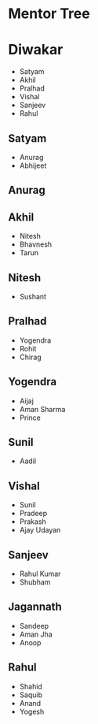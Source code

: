# Mentor Tree
# Diwakar
- Satyam
- Akhil
- Pralhad
- Vishal
- Sanjeev
- Rahul
## Satyam
- Anurag
- Abhijeet
## Anurag
## Akhil
- Nitesh
- Bhavnesh
- Tarun
## Nitesh
- Sushant
## Pralhad
- Yogendra
- Rohit
- Chirag
## Yogendra
- Aijaj
- Aman Sharma
- Prince
## Sunil
- Aadil
## Vishal
- Sunil 
- Pradeep
- Prakash
- Ajay Udayan
## Sanjeev
- Rahul Kumar
- Shubham
## Jagannath
- Sandeep
- Aman Jha
- Anoop 
## Rahul
- Shahid
- Saquib
- Anand
- Yogesh
